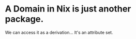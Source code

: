 # A Domain in Nix is just another package.
We can access it as a derivation...
It's an attribute set.